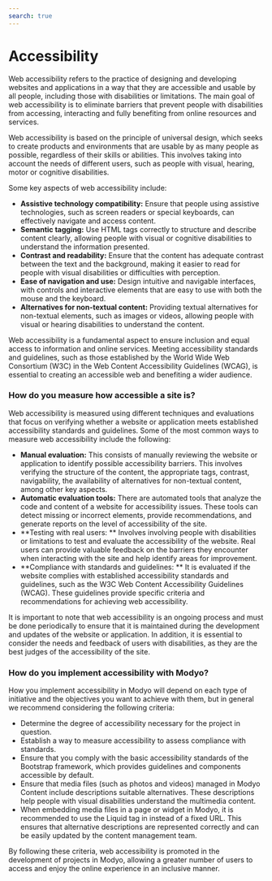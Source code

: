 ```yaml
---
search: true
---
```


# Accessibility

Web accessibility refers to the practice of designing and developing websites and applications in a way that they are accessible and usable by all people, including those with disabilities or limitations. The main goal of web accessibility is to eliminate barriers that prevent people with disabilities from accessing, interacting and fully benefiting from online resources and services.

Web accessibility is based on the principle of universal design, which seeks to create products and environments that are usable by as many people as possible, regardless of their skills or abilities. This involves taking into account the needs of different users, such as people with visual, hearing, motor or cognitive disabilities.

Some key aspects of web accessibility include:

- **Assistive technology compatibility:** Ensure that people using assistive technologies, such as screen readers or special keyboards, can effectively navigate and access content.
- **Semantic tagging:** Use HTML tags correctly to structure and describe content clearly, allowing people with visual or cognitive disabilities to understand the information presented.
- **Contrast and readability:** Ensure that the content has adequate contrast between the text and the background, making it easier to read for people with visual disabilities or difficulties with perception.
- **Ease of navigation and use:** Design intuitive and navigable interfaces, with controls and interactive elements that are easy to use with both the mouse and the keyboard.
- **Alternatives for non-textual content:** Providing textual alternatives for non-textual elements, such as images or videos, allowing people with visual or hearing disabilities to understand the content.

Web accessibility is a fundamental aspect to ensure inclusion and equal access to information and online services. Meeting accessibility standards and guidelines, such as those established by the World Wide Web Consortium (W3C) in the Web Content Accessibility Guidelines (WCAG), is essential to creating an accessible web and benefiting a wider audience.

### How do you measure how accessible a site is?

Web accessibility is measured using different techniques and evaluations that focus on verifying whether a website or application meets established accessibility standards and guidelines. Some of the most common ways to measure web accessibility include the following:

- **Manual evaluation:** This consists of manually reviewing the website or application to identify possible accessibility barriers. This involves verifying the structure of the content, the appropriate tags, contrast, navigability, the availability of alternatives for non-textual content, among other key aspects.
- **Automatic evaluation tools:** There are automated tools that analyze the code and content of a website for accessibility issues. These tools can detect missing or incorrect elements, provide recommendations, and generate reports on the level of accessibility of the site.
- **Testing with real users: ** Involves involving people with disabilities or limitations to test and evaluate the accessibility of the website. Real users can provide valuable feedback on the barriers they encounter when interacting with the site and help identify areas for improvement.
- **Compliance with standards and guidelines: ** It is evaluated if the website complies with established accessibility standards and guidelines, such as the W3C Web Content Accessibility Guidelines (WCAG). These guidelines provide specific criteria and recommendations for achieving web accessibility.

It is important to note that web accessibility is an ongoing process and must be done periodically to ensure that it is maintained during the development and updates of the website or application. In addition, it is essential to consider the needs and feedback of users with disabilities, as they are the best judges of the accessibility of the site.

### How do you implement accessibility with Modyo?

How you implement accessibility in Modyo will depend on each type of initiative and the objectives you want to achieve with them, but in general we recommend considering the following criteria:

- Determine the degree of accessibility necessary for the project in question.
- Establish a way to measure accessibility to assess compliance with standards.
- Ensure that you comply with the basic accessibility standards of the Bootstrap framework, which provides guidelines and
  components accessible by default.
- Ensure that media files (such as photos and videos) managed in Modyo Content include descriptions
  suitable alternatives. These descriptions help people with visual disabilities understand the
  multimedia content.
- When embedding media files in a page or widget in Modyo, it is recommended to use the Liquid tag in
  instead of a fixed URL. This ensures that alternative descriptions are represented correctly and can be
  easily updated by the content management team.

By following these criteria, web accessibility is promoted in the development of projects in Modyo, allowing a greater number of users to access and enjoy the online experience in an inclusive manner.